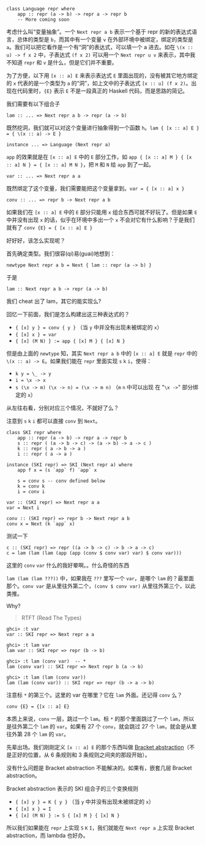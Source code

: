     class Language repr where
        app :: repr (a -> b) -> repr a -> repr b
        -- More coming soon

考虑什么叫“变量抽象”。一个 `Next repr a b` 表示一个基于 repr 的新的表达式语言，总体的类型是 `b`，而其中有一个变量 `v` 在外部环境中被绑定，绑定的类型是 `a`。我们可以把它看作是一个有“洞”的表达式，可以填一个 a 进去。如在 `\(x :: u) -> f x 2` 中，子表达式 `(f x 2)` 可以用一个 `Next repr u v` 来表示，其中我不知道 `repr` 和 `v` 是什么，但是它们并不重要。

为了方便，以下用 `[x :: a] E` 来表示表达式 `E` 里面出现的，没有被其它地方绑定的 `x` 代表的是一个类型为 `a` 的“洞”，如上文中的子表达式 `[x :: u] (f x 2)`。出现在代码里时，`{E}` 表示 `E` 不是一段真正的 Haskell 代码，而是思路的简记。

我们需要有以下组合子

    lam :: ... => Next repr a b -> repr (a -> b)

既然挖洞，我们就可以对这个变量进行抽象得到一个函数 `h`。`lam { [x :: a] E } = { \(x :: a) -> E }`

    instance ... => Language (Next repr a)

`app` 的效果就是在 `[x :: a] E` 中的 `E` 部分工作，如 `app { [x :: a] M } { [x :: a] N } = { [x :: a] M N }`，把 `M` 和 `N` 给 `app` 到了一起。

    var :: ... => Next repr a a

既然绑定了这个变量，我们需要能把这个变量拿到。`var = { [x :: a] x }`

    conv :: ... => repr b -> Next repr a b

如果我们在 `[x :: a] E` 中的 `E` 部分只能用 `x` 组合东西可就不好玩了。但是如果 `E` 中并没有出现 `x` 的话，似乎在环境中多出一个 `x` 不会对它有什么影响？于是我们就有了 `conv {E} = { [x :: a] E }`

好好好，该怎么实现呢？

首先确定类型。我们很容(qi)易(guai)地想到：

    newtype Next repr a b = Next { lam :: repr (a -> b) }

于是

    lam :: Next repr a b -> repr (a -> b)

我们 cheat 出了 lam，其它的能实现么?

回忆一下前面，我们是怎么构建出这三种表达式的？

- `{ [x] y } = conv { y }` （当 `y` 中并没有出现未被绑定的 `x`）
- `{ [x] x } = var`
- `{ [x] (M N) } := app { [x] M } { [x] N }`

但是由上面的 `newtype` 知，其实 `Next repr a b` 中的 `[x :: a] E` 就是 `repr` 中的 `\(x :: a) -> E`。如果我们能在 `repr` 里面实现 `s` `k` `i`，使得：

- `k y = \_ -> y`
- `i = \x -> x`
- `s (\x -> m) (\x -> n) = (\x -> m n)` （`m` `n` 中可以出现 在 "`\x ->`" 部分绑定的 `x`）

从左往右看，分别对应三个情况，不就好了么？

注意到 `s` `k` `i` 都可以直接 `conv` 到 `Next`。

    class SKI repr where
        app :: repr (a -> b) -> repr a -> repr b
        s :: repr ( (a -> b -> c) -> (a -> b) -> a -> c )
        k :: repr ( a -> b -> a )
        i :: repr ( a -> a )
    
    instance (SKI repr) => SKI (Next repr a) where
        app f x = (s `app` f) `app` x
        
        s = conv s -- conv defined below
        k = conv k
        i = conv i
    
    var :: (SKI repr) => Next repr a a
    var = Next i
    
    conv :: (SKI repr) => repr b -> Next repr a b
    conv x = Next (k `app` x)

测试一下

    c :: (SKI repr) => repr ((a -> b -> c) -> b -> a -> c)
    c = lam (lam (lam (app (app (conv $ conv var) var) $ conv var)))

这里的 `conv` `var` 什么的我好晕啊。。什么奇怪的东西

`lam (lam (lam ???))` 中，如果我在 `???` 里写一个 `var`，是哪个 `lam` 的？最里面那个。`conv var` 是从里往外第二个，`(conv $ conv var)` 从里往外第三个，以此类推。

Why?

> RTFT (Read The Types)

    ghci> :t var
    var :: SKI repr => Next repr a a
    
    ghci> :t lam var
    lam var :: SKI repr => repr (b -> b)
    
    ghci> :t lam (conv var)  -- *
    lam (conv var) :: SKI repr => Next repr b (a -> b)
    
    ghci> :t lam (lam (conv var))
    lam (lam (conv var)) :: SKI repr => repr (b -> a -> b)

注意标 `*` 的第三个。这里的 var 在哪里？它在 `lam` 外面。还记得 `conv` 么？

    conv {E} = {[x :: a] E}

本质上来说，`conv` 一层，跳过一个 `lam`。标 `*` 的那个里面跳过了一个 `lam`，所以是往外第二个 `lam` 的 `var`。如果有 27 个 `conv`，就会跳过 27 个 `lam`，就会是从里往外第 28 个 `lam` 的 `var`。

先辈出场。我们刚刚定义 `[x :: a] E` 的那个东西叫做 [Bracket abstraction](https://en.wikipedia.org/wiki/Combinatory_logic#Completeness_of_the_S-K_basis)（不是正好的位置，从 6 条规则和 3 条规则之间夹的那段开始）。

没有什么问题是 Bracket abstraction 不能解决的。如果有，嵌套几层 Bracket abstraction。

Bracket abstraction 表示的 SKI 组合子的三个变换规则

- `{ [x] y } = K { y }` （当 `y` 中并没有出现未被绑定的 `x`）
- `{ [x] x } = I`
- `{ [x] (M N) } := S { [x] M } { [x] N }`

所以我们如果能在 `repr` 上实现 `S` `K` `I`，我们就能在 `Next repr a` 上实现 Bracket abstraction，而 lambda 也好办。
